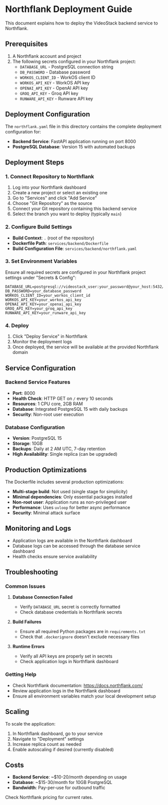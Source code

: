# Northflank Deployment Guide

This document explains how to deploy the VideoStack backend service to Northflank.

## Prerequisites

1. A Northflank account and project
2. The following secrets configured in your Northflank project:
   - `DATABASE_URL` - PostgreSQL connection string
   - `DB_PASSWORD` - Database password
   - `WORKOS_CLIENT_ID` - WorkOS client ID
   - `WORKOS_API_KEY` - WorkOS API key
   - `OPENAI_API_KEY` - OpenAI API key
   - `GROQ_API_KEY` - Groq API key
   - `RUNWARE_API_KEY` - Runware API key

## Deployment Configuration

The `northflank.yaml` file in this directory contains the complete deployment configuration for:

- **Backend Service**: FastAPI application running on port 8000
- **PostgreSQL Database**: Version 15 with automated backups

## Deployment Steps

### 1. Connect Repository to Northflank

1. Log into your Northflank dashboard
2. Create a new project or select an existing one
3. Go to "Services" and click "Add Service"
4. Choose "Git Repository" as the source
5. Connect your Git repository containing this backend service
6. Select the branch you want to deploy (typically `main`)

### 2. Configure Build Settings

- **Build Context**: `.` (root of the repository)
- **Dockerfile Path**: `services/backend/Dockerfile`
- **Build Configuration File**: `services/backend/northflank.yaml`

### 3. Set Environment Variables

Ensure all required secrets are configured in your Northflank project settings under "Secrets & Config":

```
DATABASE_URL=postgresql://videostack_user:your_password@your_host:5432/videostack
DB_PASSWORD=your_database_password
WORKOS_CLIENT_ID=your_workos_client_id
WORKOS_API_KEY=your_workos_api_key
OPENAI_API_KEY=your_openai_api_key
GROQ_API_KEY=your_groq_api_key
RUNWARE_API_KEY=your_runware_api_key
```

### 4. Deploy

1. Click "Deploy Service" in Northflank
2. Monitor the deployment logs
3. Once deployed, the service will be available at the provided Northflank domain

## Service Configuration

### Backend Service Features

- **Port**: 8000
- **Health Check**: HTTP GET on `/` every 10 seconds
- **Resources**: 1 CPU core, 2GB RAM
- **Database**: Integrated PostgreSQL 15 with daily backups
- **Security**: Non-root user execution

### Database Configuration

- **Version**: PostgreSQL 15
- **Storage**: 10GB
- **Backups**: Daily at 2 AM UTC, 7-day retention
- **High Availability**: Single replica (can be upgraded)

## Production Optimizations

The Dockerfile includes several production optimizations:

- **Multi-stage build**: Not used (single stage for simplicity)
- **Minimal dependencies**: Only essential packages installed
- **Non-root user**: Application runs as non-privileged user
- **Performance**: Uses `uvloop` for better async performance
- **Security**: Minimal attack surface

## Monitoring and Logs

- Application logs are available in the Northflank dashboard
- Database logs can be accessed through the database service dashboard
- Health checks ensure service availability

## Troubleshooting

### Common Issues

1. **Database Connection Failed**
   - Verify `DATABASE_URL` secret is correctly formatted
   - Check database credentials in Northflank secrets

2. **Build Failures**
   - Ensure all required Python packages are in `requirements.txt`
   - Check that `.dockerignore` doesn't exclude necessary files

3. **Runtime Errors**
   - Verify all API keys are properly set in secrets
   - Check application logs in Northflank dashboard

### Getting Help

- Check Northflank documentation: https://docs.northflank.com/
- Review application logs in the Northflank dashboard
- Ensure all environment variables match your local development setup

## Scaling

To scale the application:

1. In Northflank dashboard, go to your service
2. Navigate to "Deployment" settings
3. Increase replica count as needed
4. Enable autoscaling if desired (currently disabled)

## Costs

- **Backend Service**: ~$10-20/month depending on usage
- **Database**: ~$15-30/month for 10GB PostgreSQL
- **Bandwidth**: Pay-per-use for outbound traffic

Check Northflank pricing for current rates.
